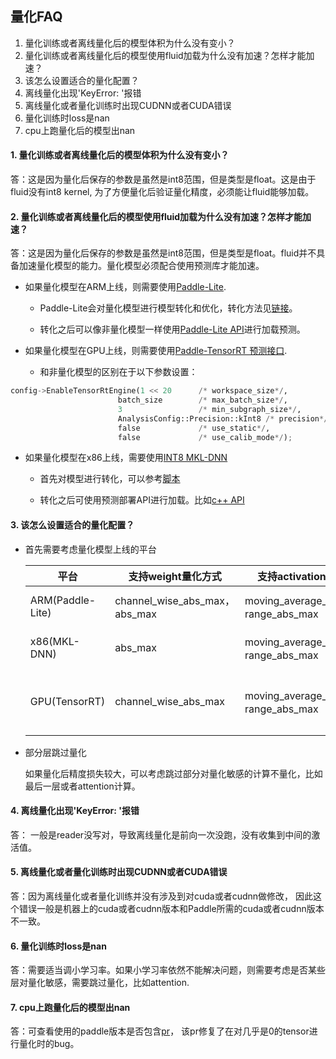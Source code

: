 ## 量化FAQ

1. 量化训练或者离线量化后的模型体积为什么没有变小？
2. 量化训练或者离线量化后的模型使用fluid加载为什么没有加速？怎样才能加速？
3. 该怎么设置适合的量化配置？
4. 离线量化出现'KeyError: '报错
5. 离线量化或者量化训练时出现CUDNN或者CUDA错误
6. 量化训练时loss是nan
7. cpu上跑量化后的模型出nan

#### 1. 量化训练或者离线量化后的模型体积为什么没有变小？

答：这是因为量化后保存的参数是虽然是int8范围，但是类型是float。这是由于fluid没有int8 kernel, 为了方便量化后验证量化精度，必须能让fluid能够加载。

#### 2. 量化训练或者离线量化后的模型使用fluid加载为什么没有加速？怎样才能加速？

答：这是因为量化后保存的参数是虽然是int8范围，但是类型是float。fluid并不具备加速量化模型的能力。量化模型必须配合使用预测库才能加速。

- 如果量化模型在ARM上线，则需要使用[Paddle-Lite](https://paddle-lite.readthedocs.io/zh/latest/index.html).

    -  Paddle-Lite会对量化模型进行模型转化和优化，转化方法见[链接](https://paddle-lite.readthedocs.io/zh/latest/index.html#sec-user-guides)。

    - 转化之后可以像非量化模型一样使用[Paddle-Lite API](https://paddle-lite.readthedocs.io/zh/latest/index.html)进行加载预测。

- 如果量化模型在GPU上线，则需要使用[Paddle-TensorRT 预测接口](https://www.paddlepaddle.org.cn/documentation/docs/zh/develop/advanced_guide/performance_improving/inference_improving/paddle_tensorrt_infer.html).

    - 和非量化模型的区别在于以下参数设置：

```python
config->EnableTensorRtEngine(1 << 20      /* workspace_size*/,  
                        batch_size        /* max_batch_size*/,  
                        3                 /* min_subgraph_size*/,
                        AnalysisConfig::Precision::kInt8 /* precision*/,
                        false             /* use_static*/,
                        false             /* use_calib_mode*/);
```

-  如果量化模型在x86上线，需要使用[INT8 MKL-DNN](https://github.com/PaddlePaddle/Paddle/blob/develop/python/paddle/fluid/contrib/slim/tests/slim_int8_mkldnn_post_training_quantization.md)

    - 首先对模型进行转化，可以参考[脚本](https://github.com/PaddlePaddle/Paddle/blob/develop/python/paddle/fluid/contrib/slim/tests/save_quant_model.py)

    - 转化之后可使用预测部署API进行加载。比如[c++ API](https://www.paddlepaddle.org.cn/documentation/docs/zh/develop/advanced_guide/inference_deployment/inference/native_infer.html)


#### 3. 该怎么设置适合的量化配置？

- 首先需要考虑量化模型上线的平台

   | 平台             | 支持weight量化方式             | 支持activation量化方式                | 支持量化的OP                                                 |
   | ---------------- | ------------------------------ | ------------------------------------- | ------------------------------------------------------------ |
   | ARM(Paddle-Lite) | channel_wise_abs_max， abs_max | moving_average_abs_max，range_abs_max | conv2d, depthwise_conv2d, mul                                |
   | x86(MKL-DNN)     | abs_max                        | moving_average_abs_max，range_abs_max | conv2d, depthwise_conv2d, mul, matmul                        |
   | GPU(TensorRT)    | channel_wise_abs_max           | moving_average_abs_max，range_abs_max | mul, conv2d, pool2d, depthwise_conv2d, elementwise_add, leaky_relu |

- 部分层跳过量化

   如果量化后精度损失较大，可以考虑跳过部分对量化敏感的计算不量化，比如最后一层或者attention计算。



#### 4. 离线量化出现'KeyError: '报错



答： 一般是reader没写对，导致离线量化是前向一次没跑，没有收集到中间的激活值。



#### 5. 离线量化或者量化训练时出现CUDNN或者CUDA错误



答：因为离线量化或者量化训练并没有涉及到对cuda或者cudnn做修改， 因此这个错误一般是机器上的cuda或者cudnn版本和Paddle所需的cuda或者cudnn版本不一致。



#### 6. 量化训练时loss是nan



答：需要适当调小学习率。如果小学习率依然不能解决问题，则需要考虑是否某些层对量化敏感，需要跳过量化，比如attention.



#### 7. cpu上跑量化后的模型出nan



答：可查看使用的paddle版本是否包含[pr](https://github.com/PaddlePaddle/Paddle/pull/22966)， 该pr修复了在对几乎是0的tensor进行量化时的bug。
